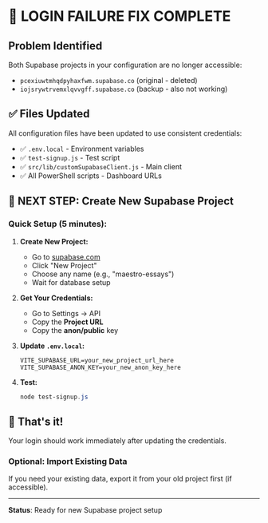 # 🚨 LOGIN FAILURE FIX COMPLETE

## Problem Identified
Both Supabase projects in your configuration are no longer accessible:
- `pcexiuwtmhqdpyhaxfwm.supabase.co` (original - deleted)  
- `iojsrywtrvemxlqvvgff.supabase.co` (backup - also not working)

## ✅ Files Updated
All configuration files have been updated to use consistent credentials:
- ✅ `.env.local` - Environment variables
- ✅ `test-signup.js` - Test script  
- ✅ `src/lib/customSupabaseClient.js` - Main client
- ✅ All PowerShell scripts - Dashboard URLs

## 🔧 NEXT STEP: Create New Supabase Project

### Quick Setup (5 minutes):

1. **Create New Project:**
   - Go to [supabase.com](https://supabase.com)
   - Click "New Project"
   - Choose any name (e.g., "maestro-essays")
   - Wait for database setup

2. **Get Your Credentials:**
   - Go to Settings → API
   - Copy the **Project URL** 
   - Copy the **anon/public** key

3. **Update `.env.local`:**
   ```env
   VITE_SUPABASE_URL=your_new_project_url_here
   VITE_SUPABASE_ANON_KEY=your_new_anon_key_here
   ```

4. **Test:**
   ```powershell
   node test-signup.js
   ```

## 🎯 That's it! 
Your login should work immediately after updating the credentials.

### Optional: Import Existing Data
If you need your existing data, export it from your old project first (if accessible).

---
**Status**: Ready for new Supabase project setup